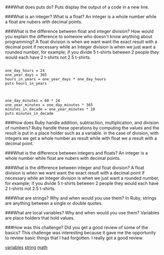 ###What does puts do?
Puts display the output of a code in a new line.

###What is an integer? What is a float?
An integer is a whole number while a float are nubers with decimal points.

###What is the difference between float and integer division? How would you explain the difference to someone who doesn't know anything about programming?
A float division is when we want want the exact result with a decimal point if necessary while an Integer division is when we just want a rounded number, for example; if you divide 5 t-shirts between 2 people they would each have 2 t-shirts not 2.5 t-shirts. 

```

one_day_hours = 24
one_year_days = 365
hours_in_years = one_year_days * one_day_hours
puts hours_in_years



one_day_minutes = 60 * 24
one_year_minutes = one_day_minutes * 365
minutes_in_decade = one_year_minutes * 10
puts minutes_in_decade

```
###How does Ruby handle addition, subtraction, multiplication, and division of numbers?
Ruby handle these operations by computing the values and the result is put in a place holder such as a variable. in the case of division, with integers we get a whole number as result while with float we a result with a decimal point.

###What is the difference between integers and floats?
An integer is a whole number while float are nubers with decimal points.

###What is the difference between integer and float division?
A float division is when we want want the exact result with a decimal point if necessary while an Integer division is when we just want a rounded number, for example; if you divide 5 t-shirts between 2 people they would each have 2 t-shirts not 2.5 t-shirts.

###What are strings? Why and when would you use them?
In Ruby, strings are anything between a single or double quotes.

###What are local variables? Why and when would you use them?
Variables are place holders that hold values. 

###How was this challenge? Did you get a good review of some of the basics?
This challenge was interesting because it gave me the opportunity to review basic things that I had forgotten. I really got a good review.

[variables](https://github.com/Monsieurdev/phase-0/blob/master/week-4/defining-variables.rb)
[string](https://github.com/Monsieurdev/phase-0/blob/master/week-4/simple-string.rb)
[math](https://github.com/Monsieurdev/phase-0/blob/master/week-4/basic-math.rb)